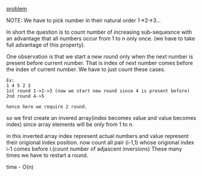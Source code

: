 [problem](https://cses.fi/problemset/task/2217)

NOTE: We have to pick number in their natural order 1->2->3...

In short the question is to count number of increasing sub-sequesnce with an advantage that all numbers occur from 1 to n only once. (we have to take full advantage of this property).

One observation is that we start a new round only when the next number is present before current number. That is index of next number comes before the index of current number. We have to just count these cases. 

    Ex:
    1 4 5 2 3
    1st round 1->2->3 (now we start new round since 4 is present before)
    2nd round 4->5 

    hence here we require 2 round. 

so we first create an invered array(index becomes value and value becomes index) since array elements will be only from 1 to n. 

in this inverted array index represent actual numbers and value represent their origional index position. now count all pair (i-1,1) whose origional index i-1 comes before i.(count number of adjascent inversions) These many times we have to restart a round. 

time - O(n)